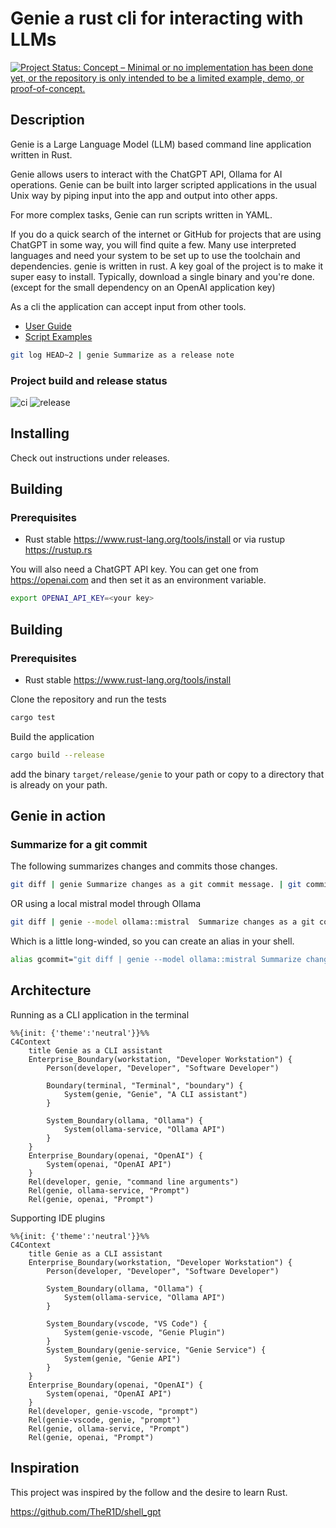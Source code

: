 # Genie a rust cli for interacting with LLMs

[![Project Status: Concept – Minimal or no implementation has been done yet, or the repository is only intended to be a limited example, demo, or proof-of-concept.](https://www.repostatus.org/badges/latest/concept.svg)](https://www.repostatus.org/#concept)

## Description

Genie is a Large Language Model (LLM) based command line application written in Rust.

Genie allows users to interact with the ChatGPT API, Ollama for AI operations. Genie can be built into larger scripted
applications in the usual Unix way by piping input into the app and output into other apps.

For more complex tasks, Genie can run scripts written in YAML.

If you do a quick search of the internet or GitHub for projects that are using ChatGPT in some way, you will find quite a
few.
Many use interpreted languages and need your system to be set up to use the toolchain and dependencies.
genie is written in rust.
A key goal of the project is to make it super easy to install. Typically, download a single binary and you're done. (except for the small dependency on an OpenAI application key)

As a cli the application can accept input from other tools.

* [User Guide](doc/index.md)
* [Script Examples](examples/README.md)

```bash
git log HEAD~2 | genie Summarize as a release note
```

### Project build and release status

![ci](https://github.com/grahambrooks/genie/actions/workflows/ci.yaml/badge.svg) ![release](https://github.com/grahambrooks/genie/actions/workflows/release.yml/badge.svg)

## Installing

Check out instructions under releases. 

## Building

### Prerequisites

- Rust stable https://www.rust-lang.org/tools/install or via rustup https://rustup.rs

You will also need a ChatGPT API key. You can get one from https://openai.com and then set it as an environment variable.

```bash
export OPENAI_API_KEY=<your key>
```

## Building

### Prerequisites

- Rust stable https://www.rust-lang.org/tools/install

Clone the repository and run the tests

```bash
cargo test
```

Build the application

```bash
cargo build --release
```

add the binary `target/release/genie` to your path or copy to a directory that is already on your path.

## Genie in action

### Summarize for a git commit

The following summarizes changes and commits those changes.

```bash
git diff | genie Summarize changes as a git commit message. | git commit -a -F -
```

OR using a local mistral model through Ollama

```bash
git diff | genie --model ollama::mistral  Summarize changes as a git commit message. | git commit -a -F -
```

Which is a little long-winded, so you can create an alias in your shell.

```bash
alias gcommit="git diff | genie --model ollama::mistral Summarize changes as a git commit message. | git commit -a -F -"
```

## Architecture

Running as a CLI application in the terminal

```mermaid
%%{init: {'theme':'neutral'}}%%
C4Context
    title Genie as a CLI assistant
    Enterprise_Boundary(workstation, "Developer Workstation") {
        Person(developer, "Developer", "Software Developer")

        Boundary(terminal, "Terminal", "boundary") {
            System(genie, "Genie", "A CLI assistant")
        }

        System_Boundary(ollama, "Ollama") {
            System(ollama-service, "Ollama API")
        }
    }
    Enterprise_Boundary(openai, "OpenAI") {
        System(openai, "OpenAI API")
    }
    Rel(developer, genie, "command line arguments")
    Rel(genie, ollama-service, "Prompt")
    Rel(genie, openai, "Prompt")

```

Supporting IDE plugins

```mermaid
%%{init: {'theme':'neutral'}}%%
C4Context
    title Genie as a CLI assistant
    Enterprise_Boundary(workstation, "Developer Workstation") {
        Person(developer, "Developer", "Software Developer")

        System_Boundary(ollama, "Ollama") {
            System(ollama-service, "Ollama API")
        }

        System_Boundary(vscode, "VS Code") {
            System(genie-vscode, "Genie Plugin")
        }
        System_Boundary(genie-service, "Genie Service") {
            System(genie, "Genie API")
        }
    }
    Enterprise_Boundary(openai, "OpenAI") {
        System(openai, "OpenAI API")
    }
    Rel(developer, genie-vscode, "prompt")
    Rel(genie-vscode, genie, "prompt")
    Rel(genie, ollama-service, "Prompt")
    Rel(genie, openai, "Prompt")

```

## Inspiration

This project was inspired by the follow and the desire to learn Rust.

https://github.com/TheR1D/shell_gpt